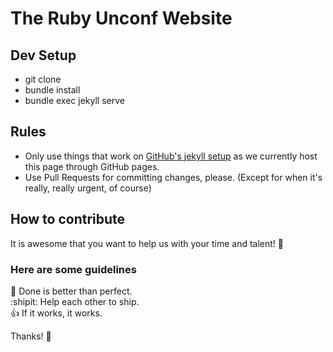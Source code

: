 # The Ruby Unconf Website

## Dev Setup

- git clone
- bundle install
- bundle exec jekyll serve

## Rules

- Only use things that work on [GitHub's jekyll setup](https://help.github.com/en/articles/using-jekyll-as-a-static-site-generator-with-github-pages) as we currently host this page through GitHub pages.
- Use Pull Requests for committing changes, please. (Except for when it's really, really urgent, of course)

## How to contribute

It is awesome that you want to help us with your time and talent! :rainbow:

### Here are some guidelines

:dart: Done is better than perfect.  
:shipit: Help each other to ship.  
:+1: If it works, it works.  

Thanks! :purple_heart:
